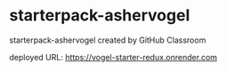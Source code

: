 # starterpack-ashervogel
starterpack-ashervogel created by GitHub Classroom

deployed URL: https://vogel-starter-redux.onrender.com

